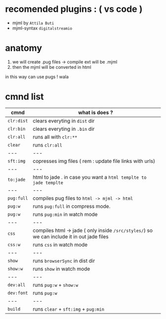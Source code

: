 

# recomended plugins : ( vs code )
- mjml by `Attila Buti`
- mjml-syntax `digitalstreamio`

# anatomy

1. we will create .pug files -> compile ext will be .mjml
2. then the mjml will be converted in html

in this way can use pugs ! wala


# cmnd list 
cmnd | what is does ?
---|---
`clr:dist`| clears everyting in `dist` dir
`clr:bin`| clears everyting in `.bin` dir
`clr:all`| runs all with `clr:**`
`clear`| runs `clr:all`
---|---
`sft:img`| copresses img files ( rem : update file links with urls)
---|---
`to:jade`| html to jade . in case you want a `html templte to jade templte`
---|---
`pug:full` | compiles pug files to `html -> mjml -> html`
`pug:w` | runs `pug:full` in compress mode.
`pug:w` | runs `pug:min` in watch mode 
---|---
`css` | compiles html -> jade ( only inside `/src/styles/`) so we can include it in out jade files
`css:w` | runs `css` in watch mode 
---|---
`show` | runs `browserSync` in dist dir
`show:w` | runs `show` in watch mode
---|---
`dev:all`| runs `pug:w` + `show:w`
`dev:font`| runs `pug:w`
---|---
`build`| runs `clear` + `sft:img` + `pug:min`